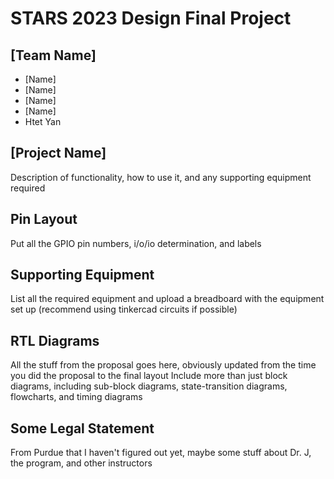 # STARS 2023 Design Final Project

## [Team Name]
* [Name]
* [Name]
* [Name]
* [Name]
* Htet Yan

## [Project Name]
Description of functionality, how to use it, and any supporting equipment required

## Pin Layout
Put all the GPIO pin numbers, i/o/io determination, and labels

## Supporting Equipment
List all the required equipment and upload a breadboard with the equipment set up (recommend using tinkercad circuits if possible)

## RTL Diagrams
All the stuff from the proposal goes here, obviously updated from the time you did the proposal to the final layout
Include more than just block diagrams, including sub-block diagrams, state-transition diagrams, flowcharts, and timing diagrams

## Some Legal Statement
From Purdue that I haven't figured out yet, maybe some stuff about Dr. J, the program, and other instructors

